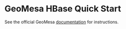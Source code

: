 GeoMesa HBase Quick Start
=========================

See the official GeoMesa [documentation](http://www.geomesa.org/documentation/tutorials/geomesa-quickstart-hbase.html)
for instructions.
